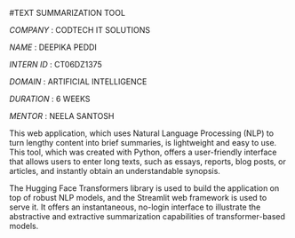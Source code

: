 #TEXT SUMMARIZATION TOOL

*COMPANY* : CODTECH IT SOLUTIONS

*NAME* : DEEPIKA PEDDI

*INTERN ID* : CT06DZ1375

*DOMAIN* : ARTIFICIAL INTELLIGENCE

*DURATION* : 6 WEEKS

*MENTOR* : NEELA SANTOSH

This web application, which uses Natural Language Processing (NLP) to turn lengthy content into brief summaries, is lightweight and easy to use. This tool, which was created with Python, offers a user-friendly interface that allows users to enter long texts, such as essays, reports, blog posts, or articles, and instantly obtain an understandable synopsis.

The Hugging Face Transformers library is used to build the application on top of robust NLP models, and the Streamlit web framework is used to serve it. It offers an instantaneous, no-login interface to illustrate the abstractive and extractive summarization capabilities of transformer-based models.
